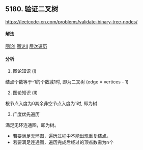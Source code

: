 ## 5180. 验证二叉树

https://leetcode-cn.com/problems/validate-binary-tree-nodes/


#### 解法  

[图论I](_1.py)
[图论II](_2.py)
[层次遍历](_3.py)


#### 分析 

1. 图论知识 (I)

结点个数等于-1的个数减1时, 即为二叉树 (edge = vertices - 1)

2. 图论知识 (II)

根节点入度为0其余非空节点入度为1时, 即为树

3. 广度优先遍历

满足无环连通图，即为树。
- 若要满足无环图，遍历过程中不能出现重复结点。
- 若要满足连通图，遍历完成后经过的顶点数需为n个


